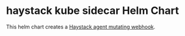 # haystack kube sidecar Helm Chart
This helm chart creates a [Haystack agent mutating webhook](https://github.com/expediadotcom/haystack-agent).
